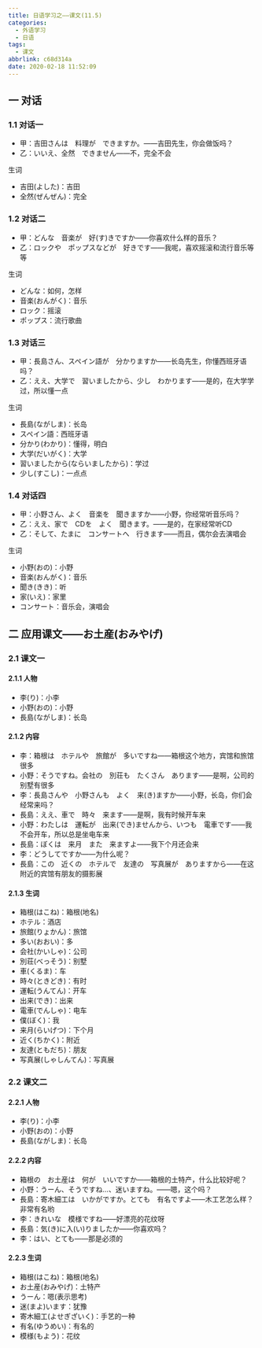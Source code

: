 ```yaml
---
title: 日语学习之——课文(11.5)
categories:
  - 外语学习
  - 日语
tags:
  - 课文
abbrlink: c68d314a
date: 2020-02-18 11:52:09
---
```


## 一 对话

### 1.1 对话一

* 甲：吉田さんは　料理が　できますか。——吉田先生，你会做饭吗？  
* 乙：いいえ、全然　できません——不，完全不会

生词
* 吉田(よした)：吉田
* 全然(ぜんぜん)：完全

<!--more-->
### 1.2 对话二

* 甲：どんな　音楽が　好(す)きですか——你喜欢什么样的音乐？
* 乙：ロックや　ポップスなどが　好きです——我呢，喜欢摇滚和流行音乐等等

生词
* どんな：如何，怎样
* 音楽(おんがく)：音乐
* ロック：摇滚
* ポップス：流行歌曲

### 1.3 对话三

* 甲：長島さん、スペイン語が　分かりますか——长岛先生，你懂西班牙语吗？
* 乙：ええ、大学で　習いましたから、少し　わかります——是的，在大学学过，所以懂一点

生词

* 長島(ながしま)：长岛
* スペイン語：西班牙语
* 分かり(わかり)：懂得，明白
* 大学(だいがく)：大学
* 習いましたから(ならいましたから)：学过
* 少し(すこし)：一点点

### 1.4 对话四

* 甲：小野さん、よく　音楽を　聞きますか——小野，你经常听音乐吗？
* 乙：ええ、家で　CDを　よく　聞きます。——是的，在家经常听CD  
* 乙：そして、たまに　コンサートへ　行きます——而且，偶尔会去演唱会

生词
* 小野(おの)：小野
* 音楽(おんがく)：音乐
* 聞き(きき)：听
* 家(いえ)：家里
* コンサート：音乐会，演唱会

## 二 应用课文——お土産(おみやげ)
### 2.1 课文一
#### 2.1.1 人物

* 李(り)：小李
* 小野(おの)：小野
* 長島(ながしま)：长岛

#### 2.1.2 内容

* 李：箱根は　ホテルや　旅館が　多いですね——箱根这个地方，宾馆和旅馆很多
* 小野：そうですね。会社の　別荘も　たくさん　あります——是啊，公司的别墅有很多
* 李：長島さんや　小野さんも　よく　来(き)ますか——小野，长岛，你们会经常来吗？
* 長島：ええ、車で　時々　来ます——是啊，我有时候开车来
* 小野：わたしは　運転が　出来(でき)ませんから、いつも　電車です——我不会开车，所以总是坐电车来
* 長島：ぼくは　来月　また　来ますよ——我下个月还会来
* 李：どうしてですか——为什么呢？
* 長島：この　近くの　ホテルで　友達の　写真展が　ありますから——在这附近的宾馆有朋友的摄影展

#### 2.1.3 生词

* 箱根(はこね)：箱根(地名)
* ホテル：酒店
* 旅館(りょかん)：旅馆
* 多い(おおい)：多
* 会社(かいしゃ)：公司
* 別荘(べっそう)：别墅
* 車(くるま)：车
* 時々(ときどき)：有时
* 運転(うんてん)：开车
* 出来(でき)：出来
* 電車(でんしゃ)：电车
* 僕(ぼく)：我
* 来月(らいげつ)：下个月
* 近く(ちかく)：附近
* 友達(ともだち)：朋友
* 写真展(しゃしんてん)：写真展

### 2.2 课文二
#### 2.2.1 人物

* 李(り)：小李
* 小野(おの)：小野
* 長島(ながしま)：长岛

#### 2.2.2 内容

* 箱根の　お土産は　何が　いいですか——箱根的土特产，什么比较好呢？
* 小野：うーん、そうですね...、迷いますね。——嗯，这个吗？
* 長島：寄木細工は　いかがですか。とても　有名ですよ——木工艺怎么样？非常有名哟
* 李：きれいな　模様ですね——好漂亮的花纹呀
* 長島：気(き)に入(い)りましたか——你喜欢吗？
* 李：はい、とても——那是必须的

#### 2.2.3 生词

* 箱根(はこね)：箱根(地名)
* お土産(おみやげ)：土特产
* うーん：嗯(表示思考)
* 迷(まよ)います：犹豫
* 寄木細工(よせぎざいく)：手艺的一种
* 有名(ゆうめい)：有名的
* 模様(もよう)：花纹